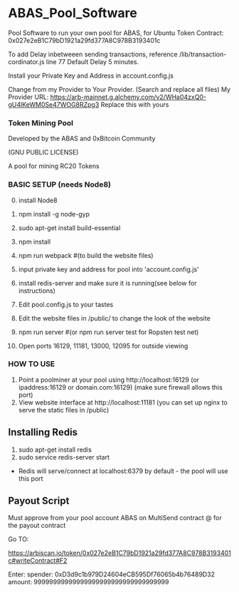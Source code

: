 # ABAS_Pool_Software
Pool Software to run your own pool for ABAS, for Ubuntu
Token Contract: 0x027e2eB1C79bD1921a29fd377A8C978B3193401c


To add Delay inbetweeen sending transactions, reference /lib/transaction-cordinator.js line 77
Default Delay 5 minutes.

Install your Private Key and Address in account.config.js

Change from my Provider to Your Provider. (Search and replace all files)
My Provider URL: https://arb-mainnet.g.alchemy.com/v2/WHa04zxQ0-gU4lKeWM0Se47WOG8RZpg3
Replace this with yours

### Token Mining Pool  

Developed by the ABAS and 0xBitcoin Community

(GNU PUBLIC LICENSE)

A pool for mining RC20 Tokens

### BASIC SETUP  (needs Node8)
0. install Node8
1. npm install -g node-gyp
1. sudo apt-get install build-essential
2. npm install
3. npm run webpack  #(to build the website files)
4. input private key and address for pool into 'account.config.js'

5. install redis-server and make sure it is running(see below for instructions)
6. Edit pool.config.js to your tastes
7. Edit the website files in /public/  to change the look of the website
8. npm run server #(or npm run server test for Ropsten test net)
9. Open ports 16129, 11181, 13000, 12095 for outside viewing

### HOW TO USE
1. Point a poolminer at your pool using http://localhost:16129  (or ipaddress:16129 or domain.com:16129)  (make sure firewall allows this port)
2. View website interface at http://localhost:11181 (you can set up nginx to serve the static files in /public)


## Installing Redis  
  1. sudo apt-get install redis
  2. sudo service redis-server start

   - Redis will serve/connect at localhost:6379 by default - the pool will use this port

## Payout Script

Must approve from your pool account ABAS on MultiSend contract @ for the payout contract

Go TO: 

https://arbiscan.io/token/0x027e2eB1C79bD1921a29fd377A8C978B3193401c#writeContract#F2


Enter:
spender: 0xD3d9c1b979D24604eCB595Df76065b4b76489D32
amount: 99999999999999999999999999999999999
